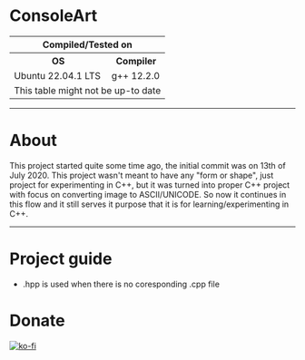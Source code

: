 # ConsoleArt
<table>
  <tr>
    <th colspan="2">Compiled/Tested on</th>
  </tr>
  <tr>
    <th>OS</th>
    <th>Compiler</th>
  </tr>
  <tr>
    <td>Ubuntu 22.04.1 LTS</td>
    <td>g++ 12.2.0</td>
  </tr>
  <tr>
    <td colspan="2" style="text-align: center;">This table might not be up-to date</td>
  </tr>
</table>
<hr>

# About
This project started quite some time ago, the initial commit was on 13th of July 2020. This project wasn't meant to have any "form or shape", just project for experimenting in C++, but it was turned into proper C++ project with focus on converting image to ASCII/UNICODE. So now it continues in this flow and it still serves it purpose that it is for learning/experimenting in C++.
<hr>

# Project guide

- .hpp is used when there is no coresponding .cpp file

# Donate
[![ko-fi](https://ko-fi.com/img/githubbutton_sm.svg)](https://ko-fi.com/P5P11WTFL)
